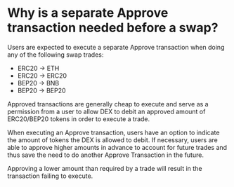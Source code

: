 # Why is a separate Approve transaction needed before a swap?

Users are expected to execute a separate Approve transaction when doing any of the following swap trades:

- ERC20 -> ETH
- ERC20 → ERC20
- BEP20 → BNB
- BEP20 → BEP20

Approved transactions are generally cheap to execute and serve as a permission from a user to allow DEX to debit an approved amount of ERC20/BEP20 tokens in order to execute a trade.

When executing an Approve transaction, users have an option to indicate the amount of tokens the DEX is allowed to debit. If necessary, users are able to approve higher amounts in advance to account for future trades and thus save the need to do another Approve Transaction in the future.

Approving a lower amount than required by a trade will result in the transaction failing to execute.
